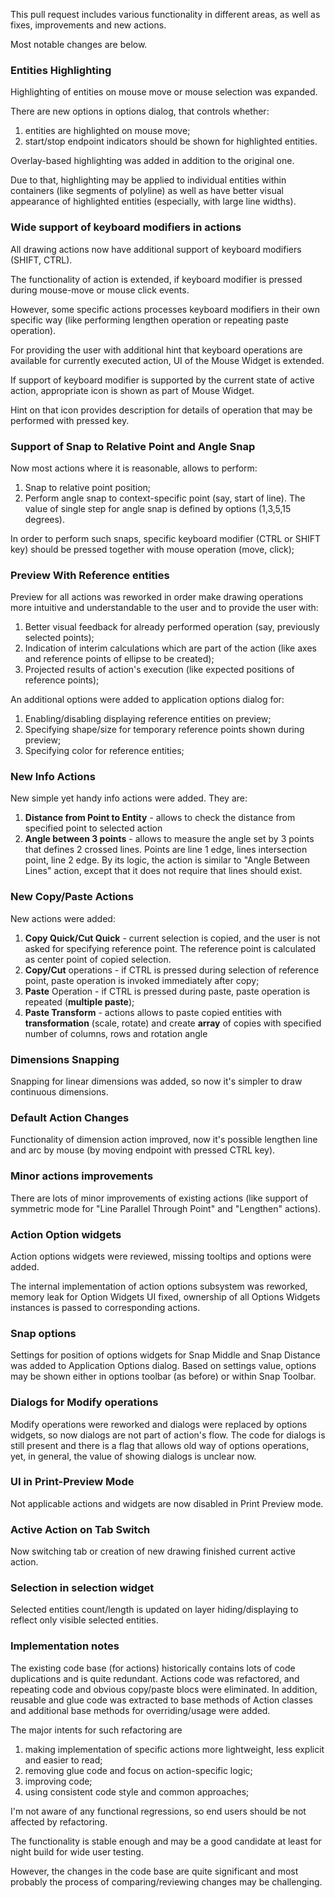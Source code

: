 This pull request includes various functionality in different areas, as well as fixes, improvements and new actions.  

Most notable changes are below.

### Entities Highlighting

Highlighting of entities on mouse move or mouse selection was expanded.

There are  new options in options dialog, that controls whether:
1) entities are highlighted on mouse move;
2) start/stop endpoint indicators should be shown for highlighted entities.

Overlay-based highlighting was added in addition to the original one.

Due to that, highlighting may be applied to individual entities within containers (like segments of polyline) as well as have better visual appearance of highlighted entities (especially, with large line widths).

### Wide support of keyboard modifiers in actions

All drawing actions now have additional support of keyboard modifiers (SHIFT, CTRL).

The functionality of action is extended, if keyboard modifier is pressed during mouse-move or mouse click events. 

However, some specific actions processes keyboard modifiers in their own specific way (like performing lengthen operation or repeating paste operation). 

For providing the user with additional hint that keyboard operations are available for currently executed action, UI of the Mouse Widget is extended.

If support of keyboard modifier is supported by the current state of active action, appropriate icon is shown as part of Mouse Widget. 

Hint on that icon provides description for details of operation that may be performed with pressed key. 

### Support of Snap to Relative Point and Angle Snap

Now most actions where it is reasonable, allows to perform:
1) Snap to relative point position; 
2) Perform angle snap to context-specific point (say, start of line).  The value of single step for angle snap is defined by options (1,3,5,15 degrees).

In order to perform such snaps, specific keyboard modifier (CTRL or SHIFT key) should be pressed together with mouse operation (move, click);

### Preview With Reference entities

Preview for all actions was reworked in order make drawing operations more intuitive and understandable to the user and to provide the user with:
1) Better visual feedback for already performed operation (say, previously selected points);
2) Indication of interim calculations which are part of the action (like axes and reference points of ellipse to be created);
3) Projected results of action's execution (like expected positions of reference points);

An additional options were added to application options dialog for: 

1) Enabling/disabling displaying reference entities on preview;
2) Specifying shape/size for temporary reference points shown during preview;
3) Specifying color for reference entities;

### New Info Actions

New simple yet handy info actions were added. They are: 

1) **Distance from Point to Entity** - allows to check the distance from specified point to selected action
2) **Angle between 3 points** - allows to measure the angle set by 3 points that defines 2 crossed lines. Points are line 1 edge, lines intersection point, line 2 edge. By its logic, the action is similar to "Angle Between Lines" action, except that it does not require that lines should exist.

### New Copy/Paste Actions

New actions were added: 

1) **Copy Quick/Cut Quick** - current selection is copied, and the user is not asked for specifying reference point. The reference point is calculated as center point of copied selection.
2) **Copy/Cut** operations - if CTRL is pressed during selection of reference point, paste operation is invoked immediately after copy;
3) **Paste** Operation - if CTRL is pressed during paste, paste operation is repeated (**multiple paste**);
4) **Paste Transform** - actions allows to paste copied entities with **transformation** (scale, rotate) and create **array** of copies with specified number of columns, rows and rotation angle

### Dimensions Snapping

Snapping for linear dimensions was added, so now it's simpler to draw continuous dimensions.

### Default Action Changes
Functionality of dimension action improved, now it's possible lengthen line and arc by mouse (by moving endpoint with pressed CTRL key).

### Minor actions improvements

There are lots of minor improvements of existing actions (like support of symmetric mode for "Line Parallel Through Point" and "Lengthen" actions).

### Action Option widgets

Action options widgets were reviewed, missing tooltips and options were added. 

The internal implementation of action options subsystem was reworked, memory leak for Option Widgets UI fixed, ownership of all Options Widgets instances is passed to corresponding actions.

### Snap options

Settings for position of options widgets for Snap Middle and Snap Distance was added to Application Options dialog. Based on settings value, options may be shown either in options toolbar (as before) or within Snap Toolbar.

### Dialogs for Modify operations
Modify operations were reworked and dialogs were replaced by options widgets, so now dialogs are not part of action's flow. The code for dialogs is still present and there is a flag that allows old way of options operations, yet, in general, the value of showing dialogs is unclear now.

### UI in Print-Preview Mode
Not applicable actions and widgets are now disabled in Print Preview mode.

### Active Action on Tab Switch
Now switching tab or creation of new drawing finished current active action.

### Selection in selection widget
Selected entities count/length is updated on layer hiding/displaying to reflect only visible selected entities. 

### Implementation notes
The existing code base (for actions) historically contains lots of code duplications and is quite redundant.
Actions code was refactored, and repeating code and obvious copy/paste blocs were eliminated. 
In addition, reusable and glue code was extracted to base methods of Action classes and additional base methods for overriding/usage were added. 

The major intents for such refactoring are 
1) making implementation of specific actions more lightweight, less explicit and easier to read;
2) removing glue code and focus on action-specific logic;
3) improving code;
4) using consistent code style and common approaches;

I'm not aware of any functional regressions, so end users should be not affected by refactoring. 

The functionality is stable enough and may be a good candidate at least for night build for wide user testing.

However, the changes in the code base are quite significant and most probably the process of comparing/reviewing changes may be challenging.
